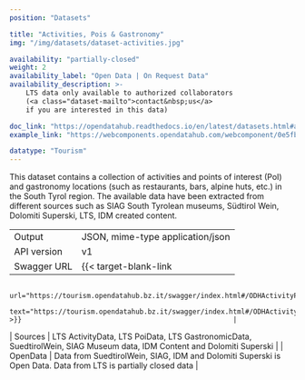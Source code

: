 ```yaml
---
position: "Datasets"

title: "Activities, Pois & Gastronomy"
img: "/img/datasets/dataset-activities.jpg"

availability: "partially-closed"
weight: 2
availability_label: "Open Data | On Request Data"
availability_description: >-
    LTS data only available to authorized collaborators
    (<a class="dataset-mailto">contact&nbsp;us</a>
    if you are interested in this data)

doc_link: "https://opendatahub.readthedocs.io/en/latest/datasets.html#activity-poi-dataset"
example_link: "https://webcomponents.opendatahub.com/webcomponent/0e5fbede-4a21-4dd3-bf85-7d2be71dfb12?from=%2F"

datatype: "Tourism"
---
```


This dataset contains a collection of activities and points of interest (PoI) and gastronomy locations (such as restaurants, bars, alpine huts, etc.)  in the South Tyrol region. The available data have been extracted from different sources such as SIAG South Tyrolean museums,  Südtirol Wein, Dolomiti Superski, LTS, IDM created content. 

|             |                                                                                                                        |
| :---------- | ---------------------------------------------------------------------------------------------------------------------- |
| Output      | JSON, mime-type application/json                                                                                       |
| API version | v1                                                                                                                     |
| Swagger URL | {{< target-blank-link
                        url="https://tourism.opendatahub.bz.it/swagger/index.html#/ODHActivityPoi/get_v1_ODHActivityPoi"
                        text="https://tourism.opendatahub.bz.it/swagger/index.html#/ODHActivityPoi/get_v1_ODHActivityPoi" >}}                                                    |
| Sources     | LTS ActivityData, LTS PoiData, LTS GastronomicData, SuedtirolWein, SIAG Museum data, IDM Content and Dolomiti Superski |
| OpenData    | Data from SuedtirolWein, SIAG, IDM and Dolomiti Superski is Open Data. Data from LTS is partially closed data        |
